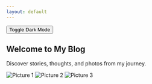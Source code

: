 ```yaml
---
layout: default
---
```


<button class="toggle-button" id="theme-toggle">Toggle Dark Mode</button>

<section id="welcome">
  <h1>Welcome to My Blog</h1>
  <p>Discover stories, thoughts, and photos from my journey.</p>
</section>

<section class="gallery">
  <img src="/images/picture1.jpg" alt="Picture 1">
  <img src="/images/picture2.jpg" alt="Picture 2">
  <img src="/images/picture3.jpg" alt="Picture 3">
  <!-- Add more images as needed -->
</section>

<script>
  const toggleButton = document.getElementById('theme-toggle');
  toggleButton.addEventListener('click', () => {
    const currentTheme = document.documentElement.getAttribute('data-theme');
    document.documentElement.setAttribute('data-theme', currentTheme === 'dark' ? 'light' : 'dark');
  });
</script>
